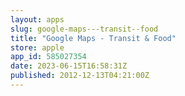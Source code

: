 ```yaml
---
layout: apps
slug: google-maps---transit--food
title: "Google Maps - Transit & Food"
store: apple
app_id: 585027354
date: 2023-06-15T16:58:31Z
published: 2012-12-13T04:21:00Z
---
```

